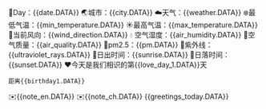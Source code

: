 📆Day：{{date.DATA}} 
🌏城市：{{city.DATA}} 
☁️天气：{{weather.DATA}} 
❄️最低气温：{{min_temperature.DATA}}
☀️最高气温：{{max_temperature.DATA}}
🍃当前风向：{{wind_direction.DATA}} 
💧 空气湿度：{{air_humidity.DATA}} 
💨空气质量：{{air_quality.DATA}} 
🌲pm2.5：{{pm.DATA}} 
🔅紫外线：{{ultraviolet_rays.DATA}} 
🌄日出时间：{{sunrise.DATA}} 
🌇日落时间：{{sunset.DATA}} 
❤️今天是我们相识的第{{love_day_1.DATA}}天 

    距离{{birthday1.DATA}} 

 ✉️{{note_en.DATA}} 
 ✉️{{note_ch.DATA}} {{greetings_today.DATA}}
